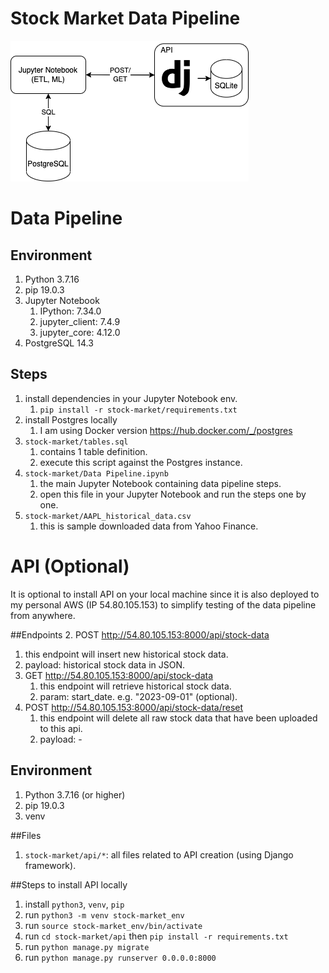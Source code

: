 # Stock Market Data Pipeline

![image info](./stock-market.png)


# Data Pipeline
## Environment
1. Python 3.7.16
2. pip 19.0.3
3. Jupyter Notebook
   1. IPython: 7.34.0 
   2. jupyter_client: 7.4.9 
   3. jupyter_core: 4.12.0
4. PostgreSQL 14.3

## Steps
1. install dependencies in your Jupyter Notebook env.
   1. `pip install -r stock-market/requirements.txt`
2. install Postgres locally
   1. I am using Docker version https://hub.docker.com/_/postgres
3. `stock-market/tables.sql`
   1. contains 1 table definition.
   2. execute this script against the Postgres instance.
4. `stock-market/Data Pipeline.ipynb`
   1. the main Jupyter Notebook containing data pipeline steps.
   2. open this file in your Jupyter Notebook and run the steps one by one.
5. `stock-market/AAPL_historical_data.csv`
   1. this is sample downloaded data from Yahoo Finance.

# API (Optional)
It is optional to install API on your local machine 
since it is also deployed to my personal AWS (IP 54.80.105.153) to simplify 
testing of the data pipeline from anywhere.

##Endpoints
2. POST http://54.80.105.153:8000/api/stock-data
   1. this endpoint will insert new historical stock data.
   2. payload: historical stock data in JSON.
3. GET http://54.80.105.153:8000/api/stock-data
   1. this endpoint will retrieve historical stock data.
   2. param: start_date. e.g. "2023-09-01" (optional).
4. POST http://54.80.105.153:8000/api/stock-data/reset
   1. this endpoint will delete all raw stock data that have been uploaded to this api.
   2. payload: -

## Environment
1. Python 3.7.16 (or higher)
2. pip 19.0.3
3. venv

##Files
1. `stock-market/api/*`:
   all files related to API creation (using Django framework).
   
##Steps to install API locally
   1. install `python3`, `venv`, `pip`
   2. run `python3 -m venv stock-market_env`
   3. run `source stock-market_env/bin/activate`
   4. run `cd stock-market/api` then `pip install -r requirements.txt`
   5. run `python manage.py migrate`
   6. run `python manage.py runserver 0.0.0.0:8000`
   